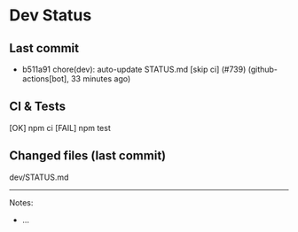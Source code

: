 # Dev Status

## Last commit
- b511a91 chore(dev): auto-update STATUS.md [skip ci] (#739) (github-actions[bot], 33 minutes ago)
## CI & Tests
[OK] npm ci
[FAIL] npm test

## Changed files (last commit)
dev/STATUS.md

---
Notes:
- ...
